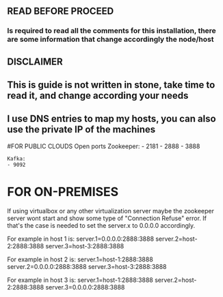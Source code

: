 ## READ BEFORE PROCEED                                                             #
### Is required to read all the comments for this installation, there are some information that change accordingly the node/host

## DISCLAIMER
## This is guide is not written in stone, take time to read it, and change according your needs
## I use DNS entries to map my hosts, you can also use the private IP of the machines

#FOR PUBLIC CLOUDS
Open ports
    Zookeeper:
    - 2181
    - 2888
    - 3888
    
    Kafka:
    - 9092

# FOR ON-PREMISES
If using virtualbox or any other virtualization server maybe the zookeeper server wont start and show some type of "Connection Refuse" error. If that's the case is needed to set the server.x to 0.0.0.0 accordingly.

For example in host 1 is:
server.1=0.0.0.0:2888:3888
server.2=host-2:2888:3888
server.3=host-3:2888:3888

For example in host 2 is:
server.1=host-1:2888:3888
server.2=0.0.0.0:2888:3888
server.3=host-3:2888:3888

For example in host 3 is:
server.1=host-1:2888:3888
server.2=host-2:2888:3888
server.3=0.0.0.0:2888:3888


